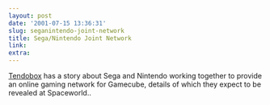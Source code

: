 ```yaml
---
layout: post
date: '2001-07-15 13:36:31'
slug: seganintendo-joint-network
title: Sega/Nintendo Joint Network
link: 
extra: 
---
```


[Tendobox](http://www.tendobox.com/cgi-bin/news/viewnews.cgi?category=3&amp;id=995060378) has a story about Sega and Nintendo working together to provide an online gaming network for Gamecube, details of which they expect to be revealed at Spaceworld..